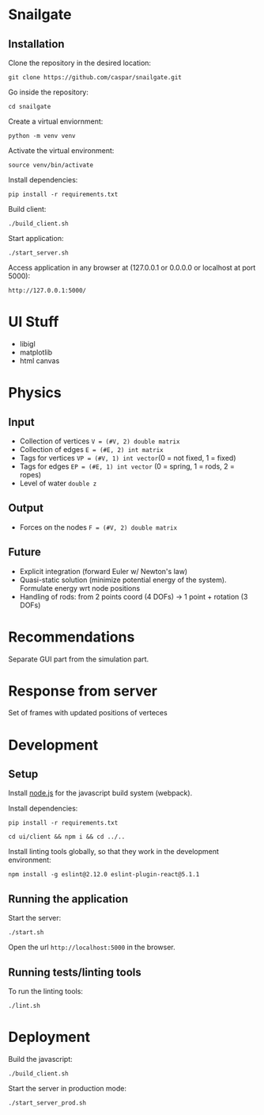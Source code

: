 Snailgate
=========

## Installation
Clone the repository in the desired location:

    git clone https://github.com/caspar/snailgate.git

Go inside the repository:

    cd snailgate

Create a virtual enviornment:

    python -m venv venv

Activate the virtual environment:

    source venv/bin/activate

Install dependencies:

    pip install -r requirements.txt

Build client:

    ./build_client.sh

Start application:

    ./start_server.sh

Access application in any browser at (127.0.0.1 or 0.0.0.0 or localhost at port 5000):

    http://127.0.0.1:5000/


# UI Stuff

- libigl
- matplotlib
- html canvas

# Physics

## Input

- Collection of vertices `V = (#V, 2) double matrix`
- Collection of edges `E = (#E, 2) int matrix`
- Tags for vertices `VP = (#V, 1) int vector`(0 = not fixed, 1 = fixed)
- Tags for edges `EP = (#E, 1) int vector` (0 = spring, 1 = rods, 2 = ropes)
- Level of water `double z`

## Output

- Forces on the nodes `F = (#V, 2) double matrix`

## Future

- Explicit integration (forward Euler w/ Newton's law)
- Quasi-static solution (minimize potential energy of the system). Formulate energy wrt node positions
- Handling of rods: from 2 points coord (4 DOFs) -> 1 point + rotation (3 DOFs)

# Recommendations

Separate GUI part from the simulation part.

# Response from server

Set of frames with updated positions of verteces

# Development

## Setup

Install [node.js](https://nodejs.org/en/download/) for the javascript build system (webpack).

Install dependencies:

    pip install -r requirements.txt

    cd ui/client && npm i && cd ../..

Install linting tools globally, so that they work in the development environment:

    npm install -g eslint@2.12.0 eslint-plugin-react@5.1.1

## Running the application

Start the server:

    ./start.sh

Open the url `http://localhost:5000` in the browser.

## Running tests/linting tools

To run the linting tools:

    ./lint.sh

# Deployment

Build the javascript:

    ./build_client.sh

Start the server in production mode:

    ./start_server_prod.sh

